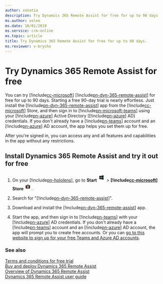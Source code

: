 ```yaml
---
author: xonatia
description: Try Dynamics 365 Remote Assist for free for up to 90 days.
ms.author: xolee
ms.date: 10/01/2019
ms.service: crm-online
ms.topic: article
title: Try Dynamics 365 Remote Assist for free for up to 90 days.
ms.reviewer: v-brycho
---
```


# Try Dynamics 365 Remote Assist for free

You can try [!include[cc-microsoft](../includes/cc-microsoft.md)] [!include[pn-dyn-365-remote-assist](../includes/pn-dyn-365-remote-assist.md)] for free for up to 90 days. Starting a free 90-day trial is nearly effortless. Just install the [!include[pn-dyn-365-remote-assist](../includes/pn-dyn-365-remote-assist.md)] app from the [!include[cc-microsoft](../includes/cc-microsoft.md)] Store, and then sign in to [!include[pn-microsoft-teams](../includes/pn-microsoft-teams.md)] using your [!include[pn-azure](../includes/pn-azure.md)] Active Directory ([!include[pn-azure](../includes/pn-azure.md)] AD) credentials. If you don't already have a [!include[pn-teams](../includes/pn-teams.md)] account and an [!include[pn-azure](../includes/pn-azure.md)] AD account, the app helps you set them up for free.

After you're signed in, you can access any and all features and capabilities in the app without any restrictions. 

## Install Dynamics 365 Remote Assist and try it out for free

1. On your [!include[pn-hololens](../includes/pn-hololens.md)], go to **Start** ![Start](media/d2a2ae5e90bdd0e0642abb5458af1016.png "Start") \> **[!include[cc-microsoft](../includes/cc-microsoft.md)] Store** ![Microsoft Store](media/2ac602b5a7855d312f3e7d924732acca.png "Microsoft Store").

2. Search for "[!include[pn-dyn-365-remote-assist](../includes/pn-dyn-365-remote-assist.md)]".

3. Download and install the [!include[pn-dyn-365-remote-assist](../includes/pn-dyn-365-remote-assist.md)] app.

4. Start the app, and then sign in to [!include[pn-teams](../includes/pn-teams.md)] with your [!include[pn-azure](../includes/pn-azure.md)] AD credentials. If you don't already have a [!include[pn-teams](../includes/pn-teams.md)] account and an [!include[pn-azure](../includes/pn-azure.md)] AD account, the app will prompt you to create free accounts. Or you can [go to this website to sign up for your free Teams and Azure AD accounts](https://businessstore.microsoft.com/create-account/signup?products=CFQ7TTC0K8P5:0001&lm=deeplink&lmsrc=freePageWeb&cmpid=FreemiumSignUpHeader). 

### See also

[Terms and conditions for free trial](../legal/remote-assist-license-terms-free-trial.md)<br>
[Buy and deploy Dynamics 365 Remote Assist](buy-and-deploy-remote-assist.md)<br>
[Overview of Dynamics 365 Remote Assist](index.md)<br>
[Dynamics 365 Remote Assist user guide](user-guide.md)
